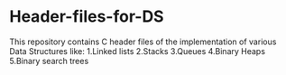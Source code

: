 # Header-files-for-DS

This repository contains C header files of the implementation of various Data Structures like:
1.Linked lists
2.Stacks
3.Queues
4.Binary Heaps
5.Binary search trees
